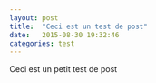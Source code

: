 ```yaml
---
layout: post
title:  "Ceci est un test de post"
date:   2015-08-30 19:32:46
categories: test
---
```

Ceci est un petit test de post